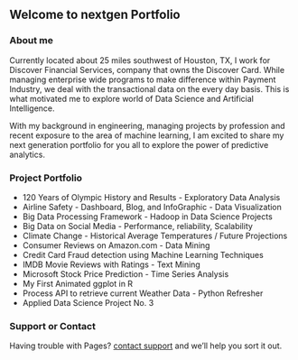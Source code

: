 ## Welcome to nextgen Portfolio

### About me

Currently located about 25 miles southwest of Houston, TX, I work for Discover Financial Services, company that owns the Discover Card. While managing enterprise wide programs to make difference within Payment Industry, we deal with the transactional data on the every day basis. This is what motivated me to explore world of Data Science and Artificial Intelligence.

With my background in engineering, managing projects by profession and recent exposure to the area of machine learning, I am excited to share my next generation portfolio for you all to explore the power of predictive analytics.

### Project Portfolio

- 120 Years of Olympic History and Results - Exploratory Data Analysis
- Airline Safety - Dashboard, Blog, and InfoGraphic - Data Visualization
- Big Data Processing Framework - Hadoop in Data Science Projects
- Big Data on Social Media - Performance, reliability, Scalability
- Climate Change - Historical Average Temperatures / Future Projections
- Consumer Reviews on Amazon.com - Data Mining
- Credit Card Fraud detection using Machine Learning Techniques
- IMDB Movie Reviews with Ratings - Text Mining
- Microsoft Stock Price Prediction - Time Series Analysis
- My First Animated ggplot in R
- Process API to retrieve current Weather Data - Python Refresher
- Applied Data Science Project No. 3

### Support or Contact

Having trouble with Pages? [contact support](mailto:mkalkar@gmail.com) and we’ll help you sort it out.
